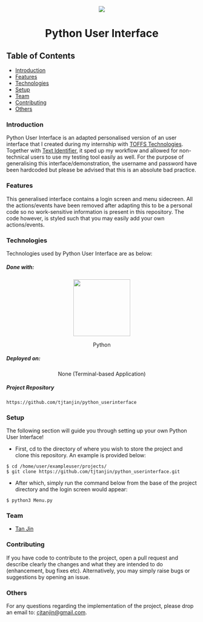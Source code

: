<p align="center">
  <img src="https://i.imgur.com/vAfMQy6.png" />
  <h1 align="center">Python User Interface</h1>
</p>

## Table of Contents
* [Introduction](#introduction)
* [Features](#features)
* [Technologies](#technologies)
* [Setup](#setup)
* [Team](#team)
* [Contributing](#contributing)
* [Others](#others)

### Introduction
Python User Interface is an adapted personalised version of an user interface that I created during my internship with [TOFFS Technologies](https://www.toffstech.com/en/home). Together with [Text Identifier](https://github.com/tjtanjin/text_identifier), it sped up my workflow and allowed for non-technical users to use my testing tool easily as well. For the purpose of generalising this interface/demonstration, the username and password have been hardcoded but please be advised that this is an absolute bad practice.

### Features
This generalised interface contains a login screen and menu sidecreen. All the actions/events have been removed after adapting this to be a personal code so no work-sensitive information is present in this repository. The code however, is styled such that you may easily add your own actions/events.

### Technologies
Technologies used by Python User Interface are as below:
##### Done with:

<p align="center">
  <img height="150" width="150" src="https://logos-download.com/wp-content/uploads/2016/10/Python_logo_icon.png"/>
</p>
<p align="center">
Python
</p>

##### Deployed on:
<p align="center">
None (Terminal-based Application)
</p>


##### Project Repository
```
https://github.com/tjtanjin/python_userinterface
```

### Setup
The following section will guide you through setting up your own Python User Interface!
* First, cd to the directory of where you wish to store the project and clone this repository. An example is provided below:
```
$ cd /home/user/exampleuser/projects/
$ git clone https://github.com/tjtanjin/python_userinterface.git
```
* After which, simply run the command below from the base of the project directory and the login screen would appear:
```
$ python3 Menu.py
```

### Team
* [Tan Jin](https://github.com/tjtanjin)

### Contributing
If you have code to contribute to the project, open a pull request and describe clearly the changes and what they are intended to do (enhancement, bug fixes etc). Alternatively, you may simply raise bugs or suggestions by opening an issue.

### Others
For any questions regarding the implementation of the project, please drop an email to: cjtanjin@gmail.com.
